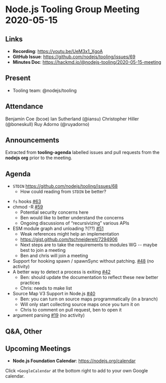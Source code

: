 # Node.js Tooling Group Meeting 2020-05-15

## Links

* **Recording**: https://youtu.be/UeM3x1_XgoA
* **GitHub Issue**: https://github.com/nodejs/tooling/issues/69
* **Minutes Doc**: https://hackmd.io/@nodejs-tooling/2020-05-15-meeting

## Present

* Tooling team: @nodejs/tooling

## Attendance

Benjamin Coe (bcoe)
Ian Sutherland (@iansu)
Christopher Hiller (@boneskull)
Ruy Adorno (@ruyadorno)

## Announcements
 
Extracted from **tooling-agenda** labelled issues and pull requests from the **nodejs org** prior to the meeting.

## Agenda

- `STDIN` https://github.com/nodejs/tooling/issues/68
  - How could reading from `STDIN` be better?
* `fs` hooks [#63](https://github.com/nodejs/tooling/issues/63)
* chmod -R [#59](https://github.com/nodejs/tooling/issues/59)
  - Potential security concerns here
  - Ben would like to better understand the concerns
  - Ongoing discussions of “recursivizing” various APIs
* ESM module graph and unloading ?(??) [#51](https://github.com/nodejs/tooling/issues/51)
  - Weak references might help an implementation
  - https://gist.github.com/tschneidereit/7294906
  - Next steps are to take the requirements to modules WG -- maybe best to join a meeting
  - Ben and chris will join a meeting
* Support for hooking spawn / spawnSync without patching. [#48](https://github.com/nodejs/tooling/issues/48) (no activity)
* A better way to detect a process is exiting [#42](https://github.com/nodejs/tooling/issues/42)
  - Ben: should update the documentation to reflect these new better practices
  - Chris: needs to make list
* Source Map V3 Support in Node.js [#40](https://github.com/nodejs/tooling/issues/40)
  - Ben: you can turn on source maps programmatically (in a branch)
  - Will only start collecting source maps once you turn it on
  - Chris to comment on pull request, ben to open it
* argument parsing [#19](https://github.com/nodejs/tooling/issues/19) (no activity)



## Q&A, Other

## Upcoming Meetings

* **Node.js Foundation Calendar**: https://nodejs.org/calendar

Click `+GoogleCalendar` at the bottom right to add to your own Google calendar.


